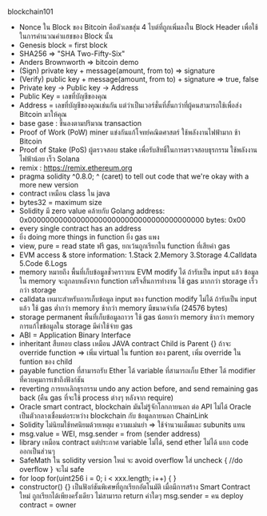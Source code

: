 blockchain101

- Nonce ใน Block ของ Bitcoin คือตัวเลขสุ่ม 4 ไบต์ที่ถูกเพิ่มลงใน Block Header เพื่อใช้ในการคำนวณค่าแฮชของ Block นั้น
- Genesis block = first block
- SHA256 => "SHA Two-Fifty-Six"
- Anders Brownworth => bitcoin demo
- (Sign) private key + message(amount, from to) => signature
- (Verify) public key + message(amount, from to) + signature => true, false
- Private key -> Public key -> Address
- Public Key = เลขที่บัญชีของคุณ
- Address = เลขที่บัญชีของคุณเช่นกัน แต่ว่าเป็นเวอร์ชั่นที่สั้นกว่าที่ผู้คนสามารถใช้เพื่อส่ง Bitcoin มาให้คุณ
- base gase : ขึ้นลงตามปริมาณ transaction
- Proof of Work (PoW)
    miner แข่งกันแก้โจทย์คณิตศาสตร์
    ใช้พลังงานไฟฟ้ามาก
    ช้า
    Bitcoin
- Proof of Stake (PoS)
    ผู้ตรวจสอบ stake เพื่อรับสิทธิ์ในการตรวจสอบธุรกรรม
    ใช้พลังงานไฟฟ้าน้อย
    เร็ว
    Solana
- remix : https://remix.ethereum.org
- pragma solidity ^0.8.0; 
    ^ (caret) to tell out code that we're okay with a more new version
- contract เหมือน class ใน java
- bytes32 = maximum size
- Solidity มี zero value คล้ายกับ Golang
    address: 0x0000000000000000000000000000000000000000
    bytes: 0x00
- every single contract has an address
- ยิ่ง doing more things in function ยิ่ง gas แพง
- view, pure = read state ฟรี gas, ยกเว้นถูกเรียกใน function ที่เสียค่า gas
- EVM access & store information:
    1.Stack
    2.Memory
    3.Storage
    4.Calldata
    5.Code
    6.Logs
- memory หมายถึง พื้นที่เก็บข้อมูลชั่วคราวบน EVM
    modify ได้ ถ้ารับเป็น input แล้ว
    ข้อมูลใน memory จะถูกลบหลังจาก function เสร็จสิ้นการทำงาน
    ใช้ gas มากกว่า storage
    เร็วกว่า storage
- calldata
    เหมาะสำหรับการเก็บข้อมูล input ของ function
    modify ไม่ได้ ถ้ารับเป็น input แล้ว
    ใช้ gas ต่ำกว่า memory
    ช้ากว่า memory
    มีขนาดจำกัด (24576 bytes)
- storage
    permanent พื้นที่เก็บข้อมูลถาวร
    ใช้ gas น้อยกว่า memory
    ช้ากว่า memory
    การแก้ไขข้อมูลใน storage มีค่าใช้จ่าย gas
- ABI = Application Binary Interface
- inheritant สืบทอบ class เหมือน JAVA
    contract Child is Parent {}
    ถ้าจะ override function => เพิ่ม virtual ใน funtion ของ parent, เพิ่ม override ใน funtion ของ child
- payable
    function ที่สามารถรับ Ether ได้
    variable ที่สามารถเก็บ Ether ได้
    modifier ที่ควบคุมการเข้าถึงฟังก์ชัน
- reverting
    การยกเลิกธุรกรรม 
    undo any action before, and send remaining gas back (คืน gas ที่จะใช้ process ต่างๆ หลังจาก require)
- Oracle
    smart contract, blockchain มันไม่รู้จักโลกภายนอก ต่อ API ไม่ได้
    Oracle เป็นตัวกลางเชื่อมต่อระหว่าง blockchain กับ ข้อมูลภายนอก
    ChainLink
- Solidity ไม่นิยมใช้ทศนิยมด้วยเหตุผ ความแม่นยำ => ใช้จำนวนเต็มและ subunits แทน
- msg.value = WEI, msg.sender = from (sender address)
- library
    เหมือน contract แต่ประกาศ variable ไม่ได้, send ether ไม่ได้
    แยก code ออกเป็นส่วนๆ
- SafeMath ใน solidity version ใหม่ จะ avoid overflow
    ใส่ uncheck { //do overflow } จะไม่ safe
- for loop
    for(uint256 i = 0; i < xxx.length; i++) {
        <!-- do something -->
    }
- constructor() {}
    เป็นฟังก์ชันพิเศษที่ถูกเรียกอัตโนมัติ เมื่อมีการสร้าง Smart Contract ใหม่
    ถูกเรียกได้เพียงครั้งเดียว
    ไม่สามารถ return ค่าใดๆ
    msg.sender = คน deploy contract = owner